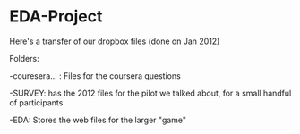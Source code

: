 EDA-Project
===========

Here's a transfer of our dropbox files (done on Jan 2012)

Folders:

-couresera... : Files for the coursera questions

-SURVEY: has the 2012 files for the pilot we talked about, for a small handful of participants

-EDA: Stores the web files for the  larger "game"
